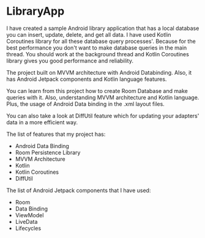 # LibraryApp

I have created a sample Android library application that has a local database you can insert, update, delete, and get all data. I have used Kotlin Coroutines library for all these database query processes'. Because for the best performance you don't want to make database queries in the main thread. You should work at the background thread and Kotlin Coroutines library gives you good performance and reliability.

The project built on MVVM architecture with Android Databinding. Also, it has Android Jetpack components and Kotlin language features.

You can learn from this project how to create Room Database and make queries with it. Also, understanding MVVM architecture and Kotlin language. Plus, the usage of Android Data binding in the .xml layout files.

You can also take a look at DiffUtil feature which for updating your adapters' data in a more efficient way.


The list of features that my project has:
- Android Data Binding
- Room Persistence Library
- MVVM Architecture
- Kotlin
- Kotlin Coroutines
- DiffUtil


The list of Android Jetpack components that I have used:
- Room
- Data Binding
- ViewModel
- LiveData
- Lifecycles

